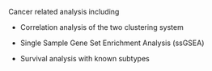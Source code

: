Cancer related analysis including  

* Correlation analysis of the two clustering system  

* Single Sample Gene Set Enrichment Analysis (ssGSEA)  

* Survival analysis with known subtypes 
